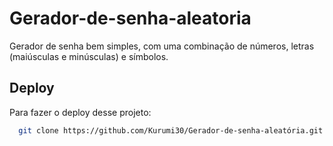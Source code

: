 # Gerador-de-senha-aleatoria
Gerador de senha bem simples, com uma combinação de números, letras (maiúsculas e minúsculas) e símbolos.

##

## Deploy

Para fazer o deploy desse projeto:
```bash
  git clone https://github.com/Kurumi30/Gerador-de-senha-aleatória.git
```
